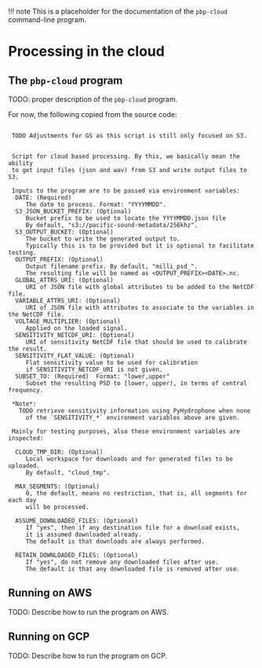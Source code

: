 !!! note
    This is a placeholder for the documentation of the `pbp-cloud` command-line program.

# Processing in the cloud


## The `pbp-cloud` program
                                                        
TODO: proper description of the `pbp-cloud` program.

For now, the following copied from the source code:

```text

 TODO Adjustments for GS as this script is still only focused on S3.


 Script for cloud based processing. By this, we basically mean the ability
 to get input files (json and wav) from S3 and write output files to S3.

 Inputs to the program are to be passed via environment variables:
  DATE: (Required)
     The date to process. Format: "YYYYMMDD".
  S3_JSON_BUCKET_PREFIX: (Optional)
     Bucket prefix to be used to locate the YYYYMMDD.json file
     By default, "s3://pacific-sound-metadata/256khz".
  S3_OUTPUT_BUCKET: (Optional)
     The bucket to write the generated output to.
     Typically this is to be provided but it is optional to facilitate testing.
  OUTPUT_PREFIX: (Optional)
     Output filename prefix. By default, "milli_psd_".
     The resulting file will be named as <OUTPUT_PREFIX><DATE>.nc.
  GLOBAL_ATTRS_URI: (Optional)
     URI of JSON file with global attributes to be added to the NetCDF file.
  VARIABLE_ATTRS_URI: (Optional)
     URI of JSON file with attributes to associate to the variables in the NetCDF file.
  VOLTAGE_MULTIPLIER: (Optional)
     Applied on the loaded signal.
  SENSITIVITY_NETCDF_URI: (Optional)
     URI of sensitivity NetCDF file that should be used to calibrate the result.
  SENSITIVITY_FLAT_VALUE: (Optional)
     Flat sensitivity value to be used for calibration
     if SENSITIVITY_NETCDF_URI is not given.
  SUBSET_TO: (Required)  Format: "lower,upper"
     Subset the resulting PSD to [lower, upper), in terms of central frequency.

 *Note*:
   TODO retrieve sensitivity information using PyHydrophone when none
     of the `SENSITIVITY_*` environment variables above are given.

 Mainly for testing purposes, also these environment variables are inspected:

  CLOUD_TMP_DIR: (Optional)
     Local workspace for downloads and for generated files to be uploaded.
     By default, "cloud_tmp".

  MAX_SEGMENTS: (Optional)
     0, the default, means no restriction, that is, all segments for each day
     will be processed.

  ASSUME_DOWNLOADED_FILES: (Optional)
     If "yes", then if any destination file for a download exists,
     it is assumed downloaded already.
     The default is that downloads are always performed.

  RETAIN_DOWNLOADED_FILES: (Optional)
     If "yes", do not remove any downloaded files after use.
     The default is that any downloaded file is removed after use.

```

## Running on AWS

TODO: Describe how to run the program on AWS.

## Running on GCP

TODO: Describe how to run the program on GCP.
